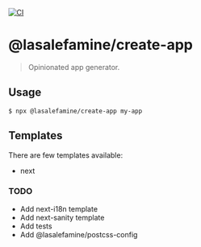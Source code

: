 [![CI](https://github.com/LasaleFamine/create-app/workflows/CI/badge.svg)](https://github.com/LasaleFamine/create-app/actions)

# @lasalefamine/create-app

> Opinionated app generator.

## Usage

```
$ npx @lasalefamine/create-app my-app
```

## Templates

There are few templates available:

- next

### TODO

- Add next-i18n template
- Add next-sanity template
- Add tests
- Add @lasalefamine/postcss-config
